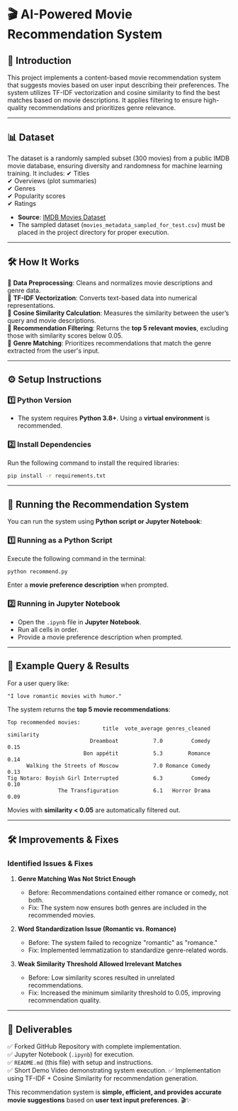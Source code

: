 # **🎬 AI-Powered Movie Recommendation System**

## **🌟 Introduction**
This project implements a content-based movie recommendation system that suggests movies based on user input describing their preferences. The system utilizes TF-IDF vectorization and cosine similarity to find the best matches based on movie descriptions. It applies filtering to ensure high-quality recommendations and prioritizes genre relevance.

---

## **📊 Dataset**
The dataset is a randomly sampled subset (300 movies) from a public IMDB movie database, ensuring diversity and randomness for machine learning training. It includes:
✔ Titles  
✔ Overviews (plot summaries)  
✔ Genres  
✔ Popularity scores  
✔ Ratings  

- **Source**: [IMDB Movies Dataset](https://www.kaggle.com/code/padmanabhanporaiyar/imdb-movies-all-types-of-recommender-system/input?select=movies_metadata.csv)  
- The sampled dataset (`movies_metadata_sampled_for_test.csv`) must be placed in the project directory for proper execution.  

---

## **🛠️ How It Works**
🔹 **Data Preprocessing**: Cleans and normalizes movie descriptions and genre data.  
🔹 **TF-IDF Vectorization**: Converts text-based data into numerical representations.  
🔹 **Cosine Similarity Calculation**: Measures the similarity between the user’s query and movie descriptions.  
🔹 **Recommendation Filtering**: Returns the **top 5 relevant movies**, excluding those with similarity scores below 0.05.  
🔹 **Genre Matching**: Prioritizes recommendations that match the genre extracted from the user's input.  

---

## **⚙️ Setup Instructions**
### **1️⃣ Python Version**
- The system requires **Python 3.8+**. Using a **virtual environment** is recommended.  

### **2️⃣ Install Dependencies**
Run the following command to install the required libraries:
```bash
pip install -r requirements.txt
```

---

## **🚀 Running the Recommendation System**
You can run the system using **Python script or Jupyter Notebook**:

### **1️⃣ Running as a Python Script**
Execute the following command in the terminal:
```bash
python recommend.py
```
Enter a **movie preference description** when prompted.  

### **2️⃣ Running in Jupyter Notebook**
- Open the `.ipynb` file in **Jupyter Notebook**.  
- Run all cells in order.  
- Provide a movie preference description when prompted.  

---

## **🎯 Example Query & Results**
For a user query like:
```text
"I love romantic movies with humor."
```
The system returns the **top 5 movie recommendations**:

```
Top recommended movies:
                              title  vote_average genres_cleaned  similarity
                          Dreamboat           7.0         Comedy    0.15
                        Bon appétit           5.3        Romance    0.14
      Walking the Streets of Moscow           7.0 Romance Comedy    0.13
Tig Notaro: Boyish Girl Interrupted           6.3         Comedy    0.10
                The Transfiguration           6.1   Horror Drama    0.09
```
Movies with **similarity < 0.05** are automatically filtered out.

---

## **🛠️ Improvements & Fixes**
### **Identified Issues & Fixes**
1. **Genre Matching Was Not Strict Enough**
   - Before: Recommendations contained either romance or comedy, not both.
   - Fix: The system now ensures both genres are included in the recommended movies.

2. **Word Standardization Issue (Romantic vs. Romance)**
   - Before: The system failed to recognize "romantic" as "romance."
   - Fix: Implemented lemmatization to standardize genre-related words.

3. **Weak Similarity Threshold Allowed Irrelevant Matches**
   - Before: Low similarity scores resulted in unrelated recommendations.
   - Fix: Increased the minimum similarity threshold to 0.05, improving recommendation quality.

---

## **📝 Deliverables**
✅ Forked GitHub Repository with complete implementation.  
✅ Jupyter Notebook (`.ipynb`) for execution.  
✅ `README.md` (this file) with setup and instructions.  
✅ Short Demo Video demonstrating system execution.
✅ Implementation using TF-IDF + Cosine Similarity for recommendation generation.  

This recommendation system is **simple, efficient, and provides accurate movie suggestions** based on **user text input preferences**. 🎬✨
